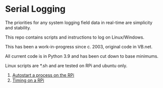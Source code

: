 # Serial Logging
The priorities for any system logging field data in real-time are simplicity and stability.

This repo contains scripts and instructions to log on Linux/Windows.

This has been a work-in-progress since c. 2003, original code in VB.net.

All current code is in Python 3.9 and has been cut down to base minimums.

Linux scripts are *.sh and are tested on RPi and ubuntu only.

1. [Autostart a process on the RPi](https://github.com/IOTECH-Donegal/SerialLogging/blob/main/docs/AutostartingRPi.md)
2. [Timing on a RPi](https://github.com/IOTECH-Donegal/SerialLogging/blob/main/docs/TimesyncRPi.md)
